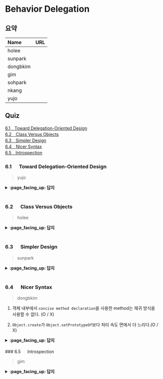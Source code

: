 # Behavior Delegation

## 요약
| Name | URL |
|:---|:---|
| holee |  |
| sunpark |  |
| dongbkim |  |
| gim |  |
| sohpark |  |
| nkang |  |
| yujo |  |

## Quiz

[6.1　Toward Delegation-Oriented Design](#61---Toward-Delegation-Oriented-Design)<br>
[6.2　Class Versus Objects](#62---Class-Versus-Objects)<br>
[6.3　Simpler Design](#63---Simpler-Design)<br>
[6.4　Nicer Syntax](#64---Nicer-Syntax)<br>
[6.5　Introspection](#65---Introspection)<br>

### 6.1 　  Toward Delegation-Oriented Design

> yujo

<details>
<summary> <b> :page_facing_up: 답지 </b>  </summary>
<div markdown="1">



</div>
</details>
<br>


### 6.2 　  Class Versus Objects

> holee

<details>
<summary> <b> :page_facing_up: 답지 </b>  </summary>
<div markdown="1">



</div>
</details>
<br>

### 6.3 　  Simpler Design

> sunpark

<details>
<summary> <b> :page_facing_up: 답지 </b>  </summary>
<div markdown="1">



</div>
</details>
<br>

### 6.4 　  Nicer Syntax

> dongbkim

1. 객체 내부에서 `concise method declaration`을 사용한 method는 재귀 방식을 사용할 수 없다. (O / X)     

2. `Object.create`가 `Object.setPrototypeOf`보다 처리 속도 면에서 더 느리다.(O / X)    

<details>
<summary> <b> :page_facing_up: 답지 </b>  </summary>
<div markdown="1">

1. 객체 내부에서 `concise method declaration`을 사용한 method는 recursion 방식을 사용할 수 없다. (O / **X**)
     사용할 수는 있지만 자신을 호출하는 형태로는 불가능하다.     



2. `Object.create`가 `Object.setPrototypeOf`보다 처리 속도 면에서 더 느리다.(O / **X**)    

MDN Object.setPrototypeof()    
> Warning: Changing the [[Prototype]] of an object is, by the nature of how modern JavaScript engines optimize property accesses, a very slow operation, in every browser and JavaScript engine. (...) Instead, create a new object with the desired [[Prototype]] using Object.create().


```
//벤치마크 테스트 결과
node 8.9.1 results:

Iteration(s):            100000000
==================================
Object.create:           46.56
Object.setPrototypeOf:   353.4

Chrome 59.0.3071.104 results:

Iteration(s):            100000000
==================================
Object.create:           46.36
Object.setPrototypeOf:   326.56
```
[출처](https://gist.github.com/calebmer/c74e2a7941044e5f28b8)


</div>
</details>
<br>
### 6.5 　  Introspection

> gim

<details>
<summary> <b> :page_facing_up: 답지 </b>  </summary>
<div markdown="1">



</div>
</details>
<br>

